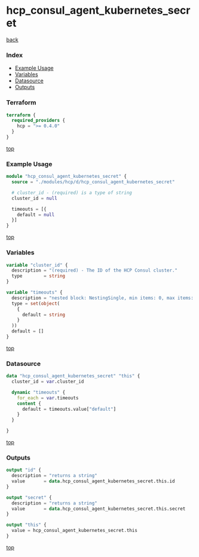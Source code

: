 # hcp_consul_agent_kubernetes_secret

[back](../hcp.md)

### Index

- [Example Usage](#example-usage)
- [Variables](#variables)
- [Datasource](#datasource)
- [Outputs](#outputs)

### Terraform

```terraform
terraform {
  required_providers {
    hcp = ">= 0.4.0"
  }
}
```

[top](#index)

### Example Usage

```terraform
module "hcp_consul_agent_kubernetes_secret" {
  source = "./modules/hcp/d/hcp_consul_agent_kubernetes_secret"

  # cluster_id - (required) is a type of string
  cluster_id = null

  timeouts = [{
    default = null
  }]
}
```

[top](#index)

### Variables

```terraform
variable "cluster_id" {
  description = "(required) - The ID of the HCP Consul cluster."
  type        = string
}

variable "timeouts" {
  description = "nested block: NestingSingle, min items: 0, max items: 0"
  type = set(object(
    {
      default = string
    }
  ))
  default = []
}
```

[top](#index)

### Datasource

```terraform
data "hcp_consul_agent_kubernetes_secret" "this" {
  cluster_id = var.cluster_id

  dynamic "timeouts" {
    for_each = var.timeouts
    content {
      default = timeouts.value["default"]
    }
  }

}
```

[top](#index)

### Outputs

```terraform
output "id" {
  description = "returns a string"
  value       = data.hcp_consul_agent_kubernetes_secret.this.id
}

output "secret" {
  description = "returns a string"
  value       = data.hcp_consul_agent_kubernetes_secret.this.secret
}

output "this" {
  value = hcp_consul_agent_kubernetes_secret.this
}
```

[top](#index)